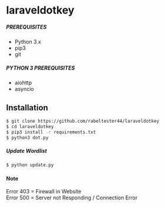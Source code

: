 # laraveldotkey

##### PREREQUISITES
* Python 3.x 
* pip3
* git

##### PYTHON 3 PREREQUISITES
* aiohttp
* asyncio

## Installation
```sh
$ git clone https://github.com/rabeltester44/laraveldotkey
$ cd laraveldotkey
$ pip3 install -r requirements.txt
$ python3 dot.py
```
##### Update Wordlist
```sh
$ python update.py
```
#### Note
Error 403 = Firewall in Website <br />
Error 500 = Server not Responding / Connection Error
